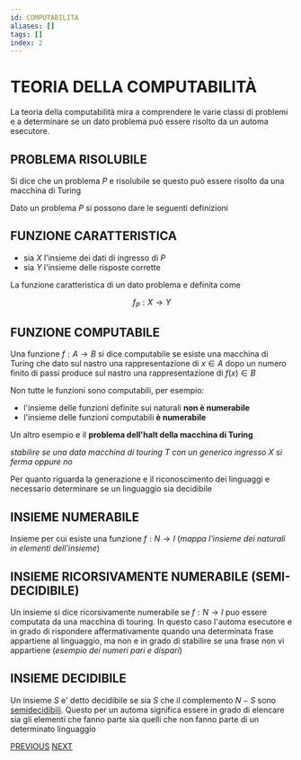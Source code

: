 ```yaml
---
id: COMPUTABILITA
aliases: []
tags: []
index: 2
---
```

# TEORIA DELLA COMPUTABILITÀ

La teoria della computabilità mira a comprendere le varie classi di problemi e a determinare se un dato problema può essere risolto da un automa esecutore.

## PROBLEMA RISOLUBILE

Si dice che un problema $P$ e risolubile se questo può essere risolto da una macchina di Turing

Dato un problema $P$ si possono dare le seguenti definizioni

## FUNZIONE CARATTERISTICA

- sia $X$ l'insieme dei dati di ingresso di $P$
- sia $Y$ l'insieme delle risposte corrette

La funzione caratteristica di un dato problema e definita come

$$
f_P:X \rightarrow Y
$$

## FUNZIONE COMPUTABILE

Una funzione $f:A\rightarrow B$ si dice computabile se esiste una macchina di Turing che dato sul nastro una rappresentazione di $x\in A$ dopo un numero finito di passi produce sul nastro una rappresentazione di $f(x)\in B$

Non tutte le funzioni sono computabili, per esempio:

- l'insieme delle funzioni definite sui naturali **non è numerabile**
- l'insieme delle funzioni computabili **è numerabile**

Un altro esempio e il **problema dell'halt della macchina di Turing**

*stabilire se una data macchina di touring T con un generico ingresso X si ferma oppure no*

Per quanto riguarda la generazione e il riconoscimento dei linguaggi e necessario determinare se un linguaggio sia decidibile

## INSIEME NUMERABILE

Insieme per cui esiste una funzione $f:N\rightarrow I$ (*mappa l'insieme dei naturali in elementi dell'insieme*)

## INSIEME RICORSIVAMENTE NUMERABILE (SEMI-DECIDIBILE)

Un insieme si dice ricorsivamente numerabile se $f: N\rightarrow I$ puo essere computata da una macchina di touring.
In questo caso l'automa esecutore e in grado di rispondere affermativamente quando una determinata frase appartiene al linguaggio, ma non e in grado di stabilire se una frase non vi appartiene (*esempio dei numeri pari e dispari*)
## INSIEME DECIDIBILE

Un insieme $S$ e' detto decidibile se sia $S$ che il complemento $N-S$ sono [semidecidibili](#INSIEME%20RICORSIVAMENTE%20NUMERABILE%20(SEMI-DECIDIBILE)).
Questo per un automa significa essere in grado di elencare sia gli elementi che fanno parte sia quelli che non fanno parte di un determinato linguaggio




[PREVIOUS](LINGUAGGI_E_GRAMMATICHE.md) [NEXT](GRAMMATICA_FORMALE.md)
